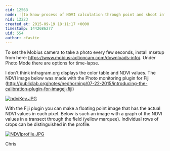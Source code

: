 ```yaml
---
cid: 12563
node: ![to know process of NDVI calculation through point and shoot infrared camera](../notes/rajsan1108/09-18-2015/to-know-process-of-ndvi-calculation-through-point-and-shoot-infrared-camera)
nid: 12223
created_at: 2015-09-19 18:11:17 +0000
timestamp: 1442686277
uid: 554
author: cfastie
---
```


To set the Mobius camera to take a photo every few seconds, install msetup from here: <https://www.mobius-actioncam.com/downloads-info/>. Under Photo Mode there are options for time-lapse.  

I don't think infragram.org displays the color table and NDVI values. The NDVI image below was made with the Photo monitoring plugin for Fiji (<http://publiclab.org/notes/nedhorning/07-22-2015/introducing-the-calibration-plugin-for-imagej-fiji>)   

[![ndviKey.JPG](https://i.publiclab.org/system/images/photos/000/011/642/large/ndviKey.JPG)](https://i.publiclab.org/system/images/photos/000/011/642/original/ndviKey.JPG)   

With the Fiji plugin you can make a floating point image that has the actual NDVI values in each pixel. Below is such an image with a graph of the NDVI values in a transect through the field (yellow marquee).  Individual rows of crops can be distinguished in the profile.


[![NDVIprofile.JPG](https://i.publiclab.org/system/images/photos/000/011/643/large/NDVIprofile.JPG)](https://i.publiclab.org/system/images/photos/000/011/643/original/NDVIprofile.JPG)

Chris